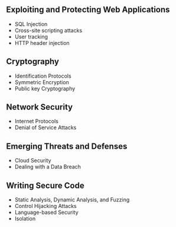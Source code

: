 ## Exploiting and Protecting Web Applications

- SQL Injection 
- Cross-site scripting attacks
- User tracking
- HTTP header injection

## Cryptography 

- Identification Protocols 
- Symmetric Encryption 
- Public key Cryptography

## Network Security

- Internet Protocols 
- Denial of Service Attacks 

## Emerging Threats and Defenses

- Cloud Security
- Dealing with a Data Breach

## Writing Secure Code

- Static Analysis, Dynamic Analysis, and Fuzzing
- Control Hijacking Attacks
- Language-based Security
- Isolation
